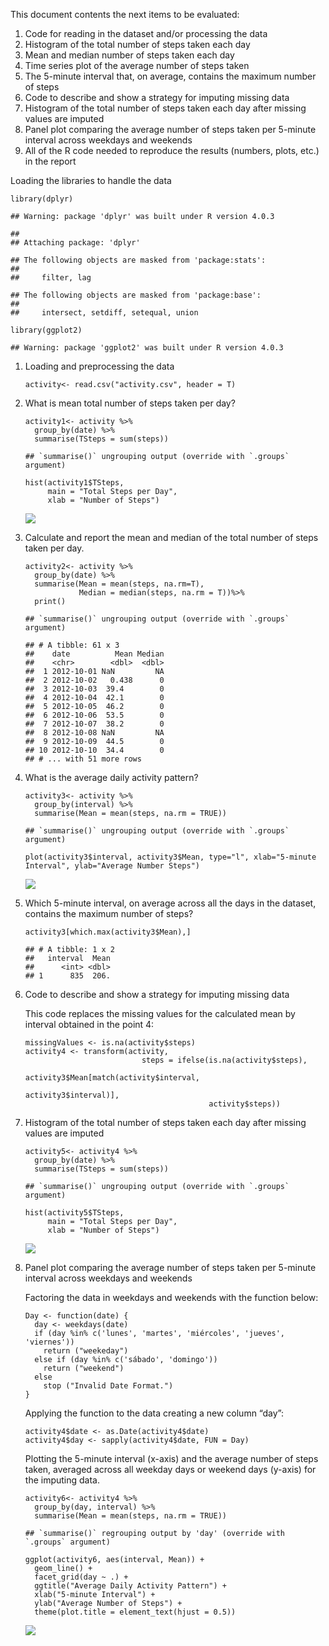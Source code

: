 This document contents the next items to be evaluated:

1.  Code for reading in the dataset and/or processing the data
2.  Histogram of the total number of steps taken each day
3.  Mean and median number of steps taken each day
4.  Time series plot of the average number of steps taken
5.  The 5-minute interval that, on average, contains the maximum number
    of steps
6.  Code to describe and show a strategy for imputing missing data
7.  Histogram of the total number of steps taken each day after missing
    values are imputed
8.  Panel plot comparing the average number of steps taken per 5-minute
    interval across weekdays and weekends
9.  All of the R code needed to reproduce the results (numbers, plots,
    etc.) in the report

Loading the libraries to handle the data

    library(dplyr)

    ## Warning: package 'dplyr' was built under R version 4.0.3

    ## 
    ## Attaching package: 'dplyr'

    ## The following objects are masked from 'package:stats':
    ## 
    ##     filter, lag

    ## The following objects are masked from 'package:base':
    ## 
    ##     intersect, setdiff, setequal, union

    library(ggplot2)

    ## Warning: package 'ggplot2' was built under R version 4.0.3

1.  Loading and preprocessing the data

        activity<- read.csv("activity.csv", header = T)

2.  What is mean total number of steps taken per day?

        activity1<- activity %>%
          group_by(date) %>%
          summarise(TSteps = sum(steps))

        ## `summarise()` ungrouping output (override with `.groups` argument)

        hist(activity1$TSteps,
             main = "Total Steps per Day",
             xlab = "Number of Steps")

    ![](PA_1template_files/figure-markdown_strict/unnamed-chunk-2-1.png)

3.  Calculate and report the mean and median of the total number of
    steps taken per day.

        activity2<- activity %>%
          group_by(date) %>%
          summarise(Mean = mean(steps, na.rm=T),
                    Median = median(steps, na.rm = T))%>%
          print()

        ## `summarise()` ungrouping output (override with `.groups` argument)

        ## # A tibble: 61 x 3
        ##    date          Mean Median
        ##    <chr>        <dbl>  <dbl>
        ##  1 2012-10-01 NaN         NA
        ##  2 2012-10-02   0.438      0
        ##  3 2012-10-03  39.4        0
        ##  4 2012-10-04  42.1        0
        ##  5 2012-10-05  46.2        0
        ##  6 2012-10-06  53.5        0
        ##  7 2012-10-07  38.2        0
        ##  8 2012-10-08 NaN         NA
        ##  9 2012-10-09  44.5        0
        ## 10 2012-10-10  34.4        0
        ## # ... with 51 more rows

4.  What is the average daily activity pattern?

        activity3<- activity %>%
          group_by(interval) %>%
          summarise(Mean = mean(steps, na.rm = TRUE))

        ## `summarise()` ungrouping output (override with `.groups` argument)

        plot(activity3$interval, activity3$Mean, type="l", xlab="5-minute Interval", ylab="Average Number Steps")

    ![](PA_1template_files/figure-markdown_strict/unnamed-chunk-4-1.png)

5.  Which 5-minute interval, on average across all the days in the
    dataset, contains the maximum number of steps?

        activity3[which.max(activity3$Mean),]

        ## # A tibble: 1 x 2
        ##   interval  Mean
        ##      <int> <dbl>
        ## 1      835  206.

6.  Code to describe and show a strategy for imputing missing data

    This code replaces the missing values for the calculated mean by
    interval obtained in the point 4:

        missingValues <- is.na(activity$steps)
        activity4 <- transform(activity,
                                  steps = ifelse(is.na(activity$steps),
                                                 activity3$Mean[match(activity$interval, 
                                                                            activity3$interval)],
                                                 activity$steps))

7.  Histogram of the total number of steps taken each day after missing
    values are imputed

        activity5<- activity4 %>%
          group_by(date) %>%
          summarise(TSteps = sum(steps))

        ## `summarise()` ungrouping output (override with `.groups` argument)

        hist(activity5$TSteps,
             main = "Total Steps per Day",
             xlab = "Number of Steps")

    ![](PA_1template_files/figure-markdown_strict/unnamed-chunk-7-1.png)

8.  Panel plot comparing the average number of steps taken per 5-minute
    interval across weekdays and weekends

    Factoring the data in weekdays and weekends with the function below:

        Day <- function(date) {
          day <- weekdays(date)
          if (day %in% c('lunes', 'martes', 'miércoles', 'jueves', 'viernes'))
            return ("weekeday")
          else if (day %in% c('sábado', 'domingo'))
            return ("weekend")
          else
            stop ("Invalid Date Format.")
        }

    Applying the function to the data creating a new column “day”:

        activity4$date <- as.Date(activity4$date)
        activity4$day <- sapply(activity4$date, FUN = Day)

    Plotting the 5-minute interval (x-axis) and the average number of
    steps taken, averaged across all weekday days or weekend days
    (y-axis) for the imputing data.

        activity6<- activity4 %>%
          group_by(day, interval) %>%
          summarise(Mean = mean(steps, na.rm = TRUE))

        ## `summarise()` regrouping output by 'day' (override with `.groups` argument)

        ggplot(activity6, aes(interval, Mean)) + 
          geom_line() +
          facet_grid(day ~ .) +
          ggtitle("Average Daily Activity Pattern") +
          xlab("5-minute Interval") +
          ylab("Average Number of Steps") +
          theme(plot.title = element_text(hjust = 0.5))

    ![](PA_1template_files/figure-markdown_strict/unnamed-chunk-10-1.png)
